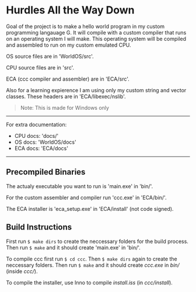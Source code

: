 # Hurdles All the Way Down

Goal of the project is to make a hello world program in my custom programming langauage G. It will compile with a custom compiler that runs on an operating system I will make. This operating system will be compiled and assembled to run on my custom emulated CPU.

OS source files are in 'WorldOS/src'.

CPU source files are in 'src'.

ECA (ccc compiler and assembler) are in 'ECA/src'.

Also for a learning expierence I am using only my custom string and vector classes. These headers are in 'ECA/libexec/nslib'.

> Note: This is made for Windows only

___

For extra documentation:

- CPU docs: 'docs/'
- OS docs: 'WorldOS/docs'
- ECA docs: 'ECA/docs'

___

## Precompiled Binaries

The actualy executable you want to run is 'main.exe' in 'bin/'.

For the custom assembler and compiler run 'ccc.exe' in 'ECA/bin/'.

The ECA installer is 'eca_setup.exe' in 'ECA/install' (not code signed).

## Build Instructions

First run `$ make dirs` to create the neccessary folders for the build process. Then run `$ make` and it should create 'main.exe' in 'bin/'.

To compile ccc first run `$ cd ccc`. Then `$ make dirs` again to create the neccessary folders. Then run `$ make` and it should create *ccc.exe* in *bin/* (inside *ccc/*).

To compile the installer, use Inno to compile *install.iss* (in *ccc/install*).

